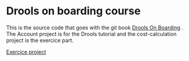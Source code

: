 # Drools on boarding course

This is the source code that goes with the git book [Drools On Boarding](https://nheron.gitbooks.io/droolsonboarding/content/) .
The Account project is for the Drools tutorial and the cost-calculation project is the exercice part.

[Exercice project ](cost-calculation/README.md)
